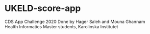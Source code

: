# UKELD-score-app
CDS App Challenge 2020
Done by Hager Saleh and Mouna Ghannam
Health Informatics Master students, Karolinska Institutet 

